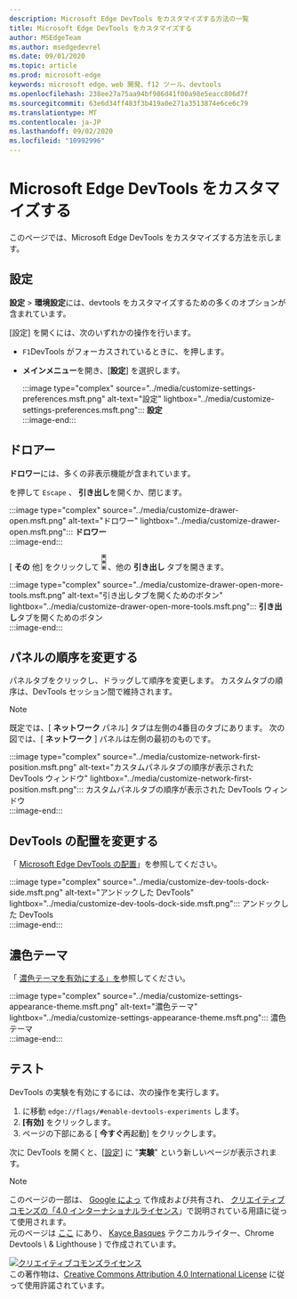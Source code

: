 ```yaml
---
description: Microsoft Edge DevTools をカスタマイズする方法の一覧
title: Microsoft Edge DevTools をカスタマイズする
author: MSEdgeTeam
ms.author: msedgedevrel
ms.date: 09/01/2020
ms.topic: article
ms.prod: microsoft-edge
keywords: microsoft edge、web 開発、f12 ツール、devtools
ms.openlocfilehash: 238ee27a75aa94bf986d41f00a98e5eacc806d7f
ms.sourcegitcommit: 63e6d34ff483f3b419a0e271a3513874e6ce6c79
ms.translationtype: MT
ms.contentlocale: ja-JP
ms.lasthandoff: 09/02/2020
ms.locfileid: "10992996"
---
```

<!-- Copyright Kayce Basques 

   Licensed under the Apache License, Version 2.0 (the "License");
   you may not use this file except in compliance with the License.
   You may obtain a copy of the License at

       https://www.apache.org/licenses/LICENSE-2.0

   Unless required by applicable law or agreed to in writing, software
   distributed under the License is distributed on an "AS IS" BASIS,
   WITHOUT WARRANTIES OR CONDITIONS OF ANY KIND, either express or implied.
   See the License for the specific language governing permissions and
   limitations under the License.  -->





# Microsoft Edge DevTools をカスタマイズする   

  

このページでは、Microsoft Edge DevTools をカスタマイズする方法を示します。  

## 設定   

**設定**  > **環境設定**には、devtools をカスタマイズするための多くのオプションが含まれています。  

[設定] を開くには、次のいずれかの操作を行います。  

*   `F1`DevTools がフォーカスされているときに、を押します。  
*   **メインメニュー**を開き、[**設定**] を選択します。  
    
    :::image type="complex" source="../media/customize-settings-preferences.msft.png" alt-text="設定" lightbox="../media/customize-settings-preferences.msft.png":::
       **設定**  
    :::image-end:::  
    
## ドロアー   

**ドロワー**には、多くの非表示機能が含まれています。  

を押して `Escape` 、 **引き出し**を開くか、閉じます。  

:::image type="complex" source="../media/customize-drawer-open.msft.png" alt-text="ドロワー" lightbox="../media/customize-drawer-open.msft.png":::
   **ドロワー**  
:::image-end:::  

[ **その** 他] をクリックして ![ ][ImageMoreIcon] 、他の **引き出し** タブを開きます。  

:::image type="complex" source="../media/customize-drawer-open-more-tools.msft.png" alt-text="引き出しタブを開くためのボタン" lightbox="../media/customize-drawer-open-more-tools.msft.png":::
   **引き出し**タブを開くためのボタン  
:::image-end:::  

## パネルの順序を変更する   

パネルタブをクリックし、ドラッグして順序を変更します。  カスタムタブの順序は、DevTools セッション間で維持されます。  

> [!NOTE]
> 既定では、[ **ネットワーク** パネル] タブは左側の4番目のタブにあります。  次の図では、[ **ネットワーク** ] パネルは左側の最初のものです。  

:::image type="complex" source="../media/customize-network-first-position.msft.png" alt-text="カスタムパネルタブの順序が表示された DevTools ウィンドウ" lightbox="../media/customize-network-first-position.msft.png":::
   カスタムパネルタブの順序が表示された DevTools ウィンドウ  
:::image-end:::  

## DevTools の配置を変更する   

「 [Microsoft Edge DevTools の配置][DevToolsPlacement]」を参照してください。  

:::image type="complex" source="../media/customize-dev-tools-dock-side.msft.png" alt-text="アンドックした DevTools" lightbox="../media/customize-dev-tools-dock-side.msft.png":::
   アンドックした DevTools  
:::image-end:::  

## 濃色テーマ   

「 [濃色テーマを有効にする」を][DarkTheme]参照してください。  

:::image type="complex" source="../media/customize-settings-appearance-theme.msft.png" alt-text="濃色テーマ" lightbox="../media/customize-settings-appearance-theme.msft.png":::
   濃色テーマ  
:::image-end:::  

## テスト   

DevTools の実験を有効にするには、次の操作を実行します。  

1.  に移動 `edge://flags/#enable-devtools-experiments` します。  
1.  **[有効]** をクリックします。  
1.  ページの下部にある [ **今すぐ**再起動] をクリックします。  

次に DevTools を開くと、[[設定](#settings)] に "**実験**" という新しいページが表示されます。  

<!--  
   

  
-->  

<!-- image links -->  

[ImageMoreIcon]: ../media/more-icon.msft.png  

<!-- links -->  

[DevToolsPlacement]: ./placement.md "Microsoft Edge DevTools の配置を変更する |Microsoft ドキュメント"  
[DarkTheme]: ./dark-theme.md "Microsoft Edge DevTools でダークテーマを有効にする |Microsoft ドキュメント"  

> [!NOTE]
> このページの一部は、 [Google によっ][GoogleSitePolicies] て作成および共有され、 [クリエイティブコモンズの「4.0 インターナショナルライセンス][CCA4IL]」で説明されている用語に従って使用されます。  
> 元のページは [ここ](https://developers.google.com/web/tools/chrome-devtools/customize/index) にあり、 [Kayce Basques][KayceBasques] テクニカルライター、Chrome Devtools \ & Lighthouse \) で作成されています。  

[![クリエイティブコモンズライセンス][CCby4Image]][CCA4IL]  
この著作物は、[Creative Commons Attribution 4.0 International License][CCA4IL] に従って使用許諾されています。  

[CCA4IL]: https://creativecommons.org/licenses/by/4.0  
[CCby4Image]: https://i.creativecommons.org/l/by/4.0/88x31.png  
[GoogleSitePolicies]: https://developers.google.com/terms/site-policies  
[KayceBasques]: https://developers.google.com/web/resources/contributors/kaycebasques  
